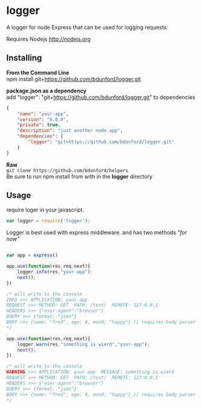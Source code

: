 # logger

A logger for node Express that can be used for logging requests.

Requires Nodejs http://nodejs.org


## Installing

__From the Command Line__<br />
npm install git+https://github.com/bdunford/logger.git

__package.json as a dependency__<br />
add "logger": "git+https://github.com/bdunford/logger.git" to dependencies <br />
```json
{
    "name": "your-app",
    "version": "0.0.0",
    "private": true,
    "description": "just another node app",
    "dependencies": {
        "logger": "git+https://github.com/bdunford/logger.git"
    }
}

```
__Raw__<br />
```git clone https://github.com/bdunford/helpers```<br />
Be sure to run npm install from with in the __logger__ directory


## Usage

require loger in your javascript.
```javascript
var logger = require('logger');
```

Logger is best used with express middleware. and has two methods _"for now"_
```javascript

var app = express()

app.use(function(res,req,next){
    logger.info(res,"your-app");
    next();
})

/* will write to the console
INFO >>> APPLICATION: your-app
REQUEST >>> METHOD: GET  PATH: /text/  REMOTE: 127.0.0.1
HEADERS >>> {"user-agent":"browser"}
QUERY >>> {format: "json"}
BODY >>> {name: "fred", age: 4, mood: "happy"} // requires body parser
*/

app.use(function(res,req,next){
    logger.warn(res,"something is wierd","your-app");
    next();
})

/* will write to the console
WARNING >>> APPLICATION: your-app  MESSAGE: something is wierd
REQUEST >>> METHOD: GET  PATH: /text/  REMOTE: 127.0.0.1
HEADERS >>> {"user-agent":"browser"}
QUERY >>> {format: "json"}
BODY >>> {name: "fred", age: 4, mood: "happy"} // requires body parser
*/

```
